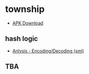 # township

- [APK Download](https://www.apkmirror.com/apk/playrix/township/township-7-8-6-release/#downloads)

## hash logic
 - [Anlysis - Encoding/Decoding (xml) ](parsing_encoded_xml/)

## TBA